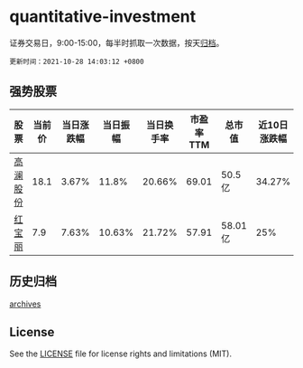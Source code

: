 # quantitative-investment

证券交易日，9:00-15:00，每半时抓取一次数据，按天[归档](archives)。

`更新时间：2021-10-28 14:03:12 +0800`

## 强势股票

|股票|当前价|当日涨跌幅|当日振幅|当日换手率|市盈率TTM|总市值|近10日涨跌幅|
|----|----|----|----|----|----|----|----|
|[高澜股份](https://xueqiu.com/S/SZ300499)|18.1|3.67%|11.8%|20.66%|69.01|50.5亿|34.27%|
|[红宝丽](https://xueqiu.com/S/SZ002165)|7.9|7.63%|10.63%|21.72%|57.91|58.01亿|25%|

## 历史归档

[archives](archives)

## License

See the [LICENSE](LICENSE) file for license rights and limitations (MIT).